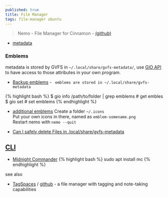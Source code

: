 ```yaml
---
published: true
title: File Manager
tags: file-manager ubuntu
---
```

> Nemo - File Manager for Cinnamon - [(github)](https://github.com/linuxmint/nemo)

- [metadata](https://github.com/linuxmint/nemo/blob/7fe83632eca5801a55992dc08c52767b6d8685cb/libnemo-private/nemo-metadata.h)

### Emblems
metadata is stored by GVFS in `~/.local/share/gvfs-metadata/`, use [GIO API](https://stackoverflow.com/questions/10874702/gnome-where-does-nautilus-store-emblem-data-and-how) to have access to those attributes in your own program.

- [Backup emblems](https://forums.linuxmint.com/viewtopic.php?t=281724) - ` emblems are stored in ~/.local/share/gvfs-metadata`


{% highlight bash %}
$ gio info /path/to/folder | grep emblems # get embles
$ gio set # set emblems
{% endhighlight %}

- [additional emblems](https://forums.linuxmint.com/viewtopic.php?t=354871)
Create a folder `~/.icons`  
Put your own icons in there, named as `emblem-somename.png`  
Restart nemo with `nemo --quit`  

- [Can I safely delete Files in .local/share/gvfs-metadata](https://superuser.com/questions/100545/files-in-local-share-gvfs-metadata-in-ubuntu)

## [CLI](https://www.tecmint.com/linux-terminal-file-managers/)
- [Midnight Commander](http://www.linuxcommand.org/lc3_adv_mc.php)
{% highlight bash %}
sudo apt install mc
{% endhighlight %}

see also
- [TagSpaces](https://www.tagspaces.org/) / [github](https://github.com/tagspaces/tagspaces) - a file manager with tagging and note-taking capabilities
